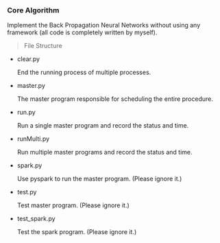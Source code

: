 ### Core Algorithm

Implement the Back Propagation Neural Networks without using any framework (all code is completely written by myself).

> File Structure

- clear.py

    End the running process of multiple processes.

- master.py

    The master program responsible for scheduling the entire procedure.

- run.py

    Run a single master program and record the status and time.

- runMulti.py

    Run multiple master programs and record the status and time.

- spark.py

    Use pyspark to run the master program. (Please ignore it.)

- test.py

    Test master program. (Please ignore it.)

- test_spark.py

    Test the spark program. (Please ignore it.)

